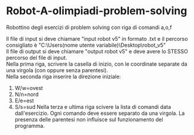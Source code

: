 # Robot-A-olimpiadi-problem-solving
Robottino degli esercizi di problem solving con riga di comandi a,o,f

Il file di input si deve chiamare "input robot v5" in formato .txt e il percorso consigliato è "C:\Users\(nome utente variabile)\Desktop\robot_v5" <br>
Il file di output si deve chiamare "output robot v5" e deve avere lo STESSO percorso del file di input. <br>
Nella prima riga, scrivere la casella di inizio, con le coordinate separate da una virgola (con oppure senza parentesi). <br>
Nella seconda riga inserire la direzione iniziale: <br>
1) W/w=ovest
2) N/n=nord
3) E/e=est
4) S/s=sud
Nella terza e ultima riga scivere la lista di comandi data dall'esercizio. Ogni comando deve essere separato da una virgola. La presenza delle parentesi non influisce sul funzionamento del programma.
